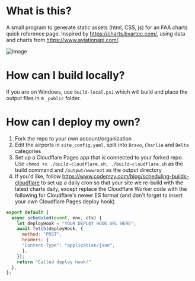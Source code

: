# What is this?
A small program to generate static assets (html, CSS, js) for an FAA charts quick reference page. Inspired by https://charts.bvartcc.com/, using data and charts from https://www.aviationapi.com/.

![image](https://github.com/vzoa/charts-site-generator/assets/34892440/f2d6875a-c1bd-4a7d-aa6a-3738c6316313)

# How can I build locally?
If you are on Windows, use `build-local.ps1` which will build and place the output files in a `_public` folder.

# How can I deploy my own?
1. Fork the repo to your own account/organization
2. Edit the airports in `site_config.yaml`, split into `Bravo`, `Charlie` and `Delta` categories
3. Set up a Cloudflare Pages app that is connected to your forked repo. Use `chmod +x ./build-cloudflare.sh; ./build-cloudflare.sh` as the build command and `/output/wwwroot` as the output directory
4. If you'd like, follow https://www.codemzy.com/blog/scheduling-builds-cloudflare to set up a daily cron so that your site we re-build with the latest charts daily, except replace the Cloudflare Worker code with the following for Cloudflare's newer ES format (and don't forget to insert your own Cloudflare Pages deploy hook)
```js
export default { 
  async scheduled(event, env, ctx) {
    let deployHook = "YOUR DEPLOY HOOK URL HERE";
    await fetch(deployHook, {
      method: "POST",
      headers: {
      "Content-Type": "application/json",
      },
    });
    return "Called deploy hook!"
  },
};
```

